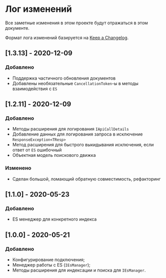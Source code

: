 # Лог изменений

Все заметные изменения в этом проекте будут отражаться в этом документе.

Формат лога изменений базируется на [Keep a Changelog](https://keepachangelog.com/en/1.0.0/).

## [1.3.13] - 2020-12-09

### Добавлено

* Поддержка частичного обновления документов
* Добавлены необязательные `CancellationToken`-ы в методы взаимодействия с `ES`

## [1.2.11] - 2020-12-09

### Добавлено

* Методы расширения для логирования `IApiCallDetails`
* Добавление данных для логирования запроса в исключение `ResponseException<TResp>`
* Метод расширения для быстрого выкидывания исключения, если ответ от `ES` ошибочный
* Объектная модель поискового движка

### Изменено

* Сделан большой, ломающий обратную совместимость, рефакторинг 

## [1.1.0] - 2020-05-23

### Добавлено

* ES менеджер для конкретного индекса

## [1.0.0] - 2020-05-21

### Добавлено

* Конфигурирование подключения;
* Менеджер работы с ES (`IEsManager`);
* Методы расширения для индексации и поиска для `IEsManager`.